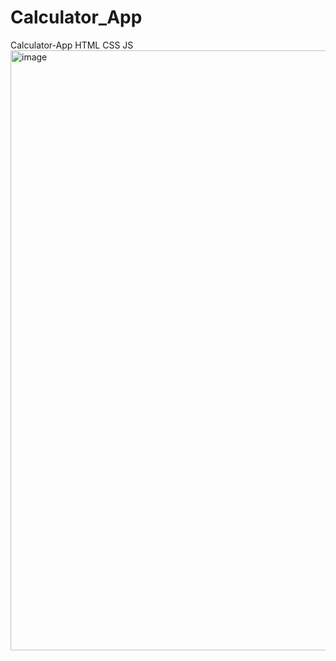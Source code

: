 # Calculator_App
Calculator-App HTML CSS JS
<img width="960" alt="image" src="https://github.com/user-attachments/assets/f8e022e1-55e2-43f7-aa73-06d20ae5927f">

